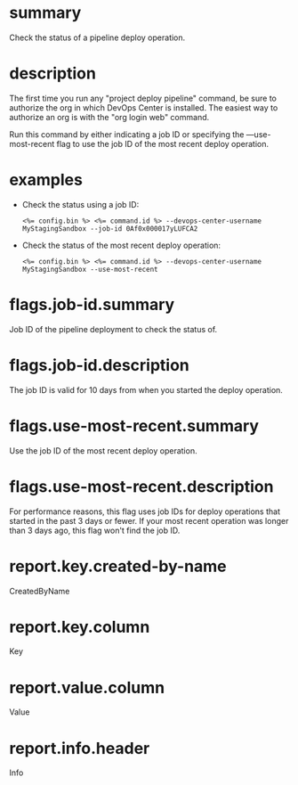 # summary

Check the status of a pipeline deploy operation.

# description

The first time you run any "project deploy pipeline" command, be sure to authorize the org in which DevOps Center is installed. The easiest way to authorize an org is with the "org login web" command.

Run this command by either indicating a job ID or specifying the —use-most-recent flag to use the job ID of the most recent deploy operation.

# examples

- Check the status using a job ID:

      <%= config.bin %> <%= command.id %> --devops-center-username MyStagingSandbox --job-id 0Af0x000017yLUFCA2

- Check the status of the most recent deploy operation:

      <%= config.bin %> <%= command.id %> --devops-center-username MyStagingSandbox --use-most-recent

# flags.job-id.summary

Job ID of the pipeline deployment to check the status of.

# flags.job-id.description

The job ID is valid for 10 days from when you started the deploy operation.

# flags.use-most-recent.summary

Use the job ID of the most recent deploy operation.

# flags.use-most-recent.description

For performance reasons, this flag uses job IDs for deploy operations that started in the past 3 days or fewer. If your most recent operation was longer than 3 days ago, this flag won't find the job ID.

# report.key.created-by-name

CreatedByName

# report.key.column

Key

# report.value.column

Value

# report.info.header

Info
